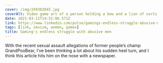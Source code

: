 ```yaml
---
cover: /img/249382845.jpg
coverAlt: Video game art of a person holding a bow and a lion of sorts looking down from a tree in the forest.
date: 2021-03-11T14:51:06.571Z
link: https://www.linkedin.com/pulse/gamings-endless-struggle-abusive-men-colin-campbell/
tags: [link, sexism, women, games]
title: Gaming's endless struggle with abusive men
---
```


With the recent sexual assault allegations of former people’s champ GrandPooBear, I’ve been thinking a lot about his sudden heel turn, and I think this article hits him on the nose with a newspaper.
